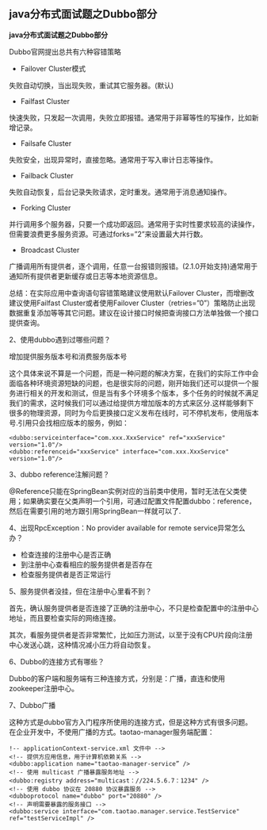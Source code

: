 ## **java分布式面试题之Dubbo部分**

**java分布式面试题之Dubbo部分**

Dubbo官网提出总共有六种容错策略

- Failover Cluster模式

失败自动切换，当出现失败，重试其它服务器。(默认)

- Failfast Cluster

快速失败，只发起一次调用，失败立即报错。通常用于非幂等性的写操作，比如新增记录。

- Failsafe Cluster

失败安全，出现异常时，直接忽略。通常用于写入审计日志等操作。

- Failback Cluster

失败自动恢复，后台记录失败请求，定时重发。通常用于消息通知操作。

- Forking Cluster

并行调用多个服务器，只要一个成功即返回。通常用于实时性要求较高的读操作，但需要浪费更多服务资源。可通过forks=”2”来设置最大并行数。

- Broadcast Cluster

广播调用所有提供者，逐个调用，任意一台报错则报错。(2.1.0开始支持)通常用于通知所有提供者更新缓存或日志等本地资源信息。

总结：在实际应用中查询语句容错策略建议使用默认Failover Cluster，而增删改建议使用Failfast Cluster或者使用Failover Cluster（retries=”0”）策略防止出现数据重复添加等等其它问题。建议在设计接口时候把查询接口方法单独做一个接口提供查询。

2、使用dubbo遇到过哪些问题？

增加提供服务版本号和消费服务版本号

这个具体来说不算是一个问题，而是一种问题的解决方案，在我们的实际工作中会面临各种环境资源短缺的问题，也是很实际的问题，刚开始我们还可以提供一个服务进行相关的开发和测试，但是当有多个环境多个版本，多个任务的时候就不满足我们的需求，这时候我们可以通过给提供方增加版本的方式来区分.这样能够剩下很多的物理资源，同时为今后更换接口定义发布在线时，可不停机发布，使用版本号.引用只会找相应版本的服务，例如：

```
<dubbo:serviceinterface="com.xxx.XxxService" ref="xxxService" version="1.0"/>
<dubbo:referenceid="xxxService" interface="com.xxx.XxxService" version="1.0"/>
```

3、dubbo reference注解问题？

@Reference只能在SpringBean实例对应的当前类中使用，暂时无法在父类使用；如果确实要在父类声明一个引用，可通过配置文件配置dubbo：reference，然后在需要引用的地方跟引用SpringBean一样就可以了.

4、出现RpcException：No provider available for remote service异常怎么办？

- 检查连接的注册中心是否正确
- 到注册中心查看相应的服务提供者是否存在
- 检查服务提供者是否正常运行

5、服务提供者没挂，但在注册中心里看不到？

首先，确认服务提供者是否连接了正确的注册中心，不只是检查配置中的注册中心地址，而且要检查实际的网络连接。

其次，看服务提供者是否非常繁忙，比如压力测试，以至于没有CPU片段向注册中心发送心跳，这种情况减小压力将自动恢复。

6、Dubbo的连接方式有哪些？

Dubbo的客户端和服务端有三种连接方式，分别是：广播，直连和使用zookeeper注册中心。

7、Dubbo广播

这种方式是dubbo官方入门程序所使用的连接方式，但是这种方式有很多问题。在企业开发中，不使用广播的方式。taotao-manager服务端配置：

```
!-- applicationContext-service.xml 文件中 -->
<!-- 提供方应用信息，用于计算机依赖关系 -->
<dubbo:application name="taotao-manager-service” />
<!-- 使用 multicast 广播暴露服务地址 -->
<dubbo:registry address="multicast：//224.5.6.7：1234" />
<!-- 使用 dubbo 协议在 20880 协议暴露服务 -->
<dubboprotocol name="dubbo" port="20880" />
<!-- 声明需要暴露的服务接口 -->
<dubbo:service interface="com.taotao.manager.service.TestService" ref="testServiceImpl" />
```